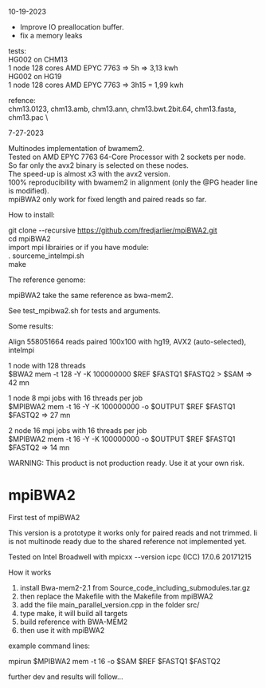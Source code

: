 10-19-2023

- Improve IO preallocation buffer.
- fix a memory leaks

tests:  
HG002 on CHM13 \
1 node 128 cores AMD EPYC 7763 => 5h => 3,13 kwh \
HG002 on HG19 \
1 node 128 cores  AMD EPYC 7763 => 3h15 = 1,99 kwh 


refence: \
chm13.0123, chm13.amb, chm13.ann, chm13.bwt.2bit.64, chm13.fasta, chm13.pac \





7-27-2023

Multinodes implementation of bwamem2.\
Tested on AMD EPYC 7763 64-Core Processor with 2 sockets per node.\
So far only the avx2 binary is selected on these nodes.\
The speed-up is almost x3 with the avx2 version.\
100% reproducibility with bwamem2 in alignment (only the @PG header line is modified).\
mpiBWA2 only work for fixed length and paired reads so far.

How to install:

git clone --recursive https://github.com/fredjarlier/mpiBWA2.git \
cd mpiBWA2 \
import mpi librairies or if you have module: \
. sourceme_intelmpi.sh\
make

The reference genome:

mpiBWA2 take the same reference as bwa-mem2.

See test_mpibwa2.sh for tests and arguments.

Some results:

Align 558051664 reads paired 100x100 with hg19, AVX2 (auto-selected), intelmpi

1 node with 128 threads\
$BWA2 mem -t 128 -Y -K 100000000 $REF $FASTQ1 $FASTQ2 > $SAM => 42 mn

1 node 8 mpi jobs with 16 threads per job\
$MPIBWA2 mem -t 16 -Y -K 100000000 -o $OUTPUT $REF $FASTQ1 $FASTQ2 => 27 mn

2 node 16 mpi jobs with 16 threads per job\
$MPIBWA2 mem -t 16 -Y -K 100000000 -o $OUTPUT $REF $FASTQ1 $FASTQ2 => 14 mn


WARNING: This product is not production ready. Use it at your own risk. 


# mpiBWA2

First test of mpiBWA2

This version is a prototype it works only for paired reads and not trimmed. 
Ii is not multinode ready due to the shared reference not implemented yet.


Tested on Intel Broadwell 
with mpicxx --version
icpc (ICC) 17.0.6 20171215

How it works

1) install Bwa-mem2-2.1 from Source_code_including_submodules.tar.gz
2) then replace the Makefile with the Makefile from mpiBWA2
3) add the file main_parallel_version.cpp in the folder src/
4) type make, it will build all targets 
5) build reference with BWA-MEM2
6) then use it with mpiBWA2

example command lines:

mpirun $MPIBWA2 mem -t 16 -o $SAM $REF $FASTQ1 $FASTQ2

further dev and results will follow...
